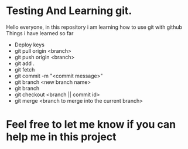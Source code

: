 # Testing And Learning git.

Hello everyone, in this repository i am learning how to use git with github
Things i have learned so far

- Deploy keys
- git pull origin <branch\>
- git push origin <branch\>
- git add .
- git fetch
- git commit -m "<commit message\>"
- git branch <new branch name\>
- git branch
- git checkout <branch || commit id\>
- git merge <branch to merge into the current branch\>

# Feel free to let me know if you can help me in this project

